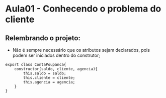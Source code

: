 # Aula01 - Conhecendo o problema do cliente
## Relembrando o projeto:  
- Não é sempre necessário que os atributos sejam declarados, pois podem ser iniciados dentro do construtor;  
```
export class ContaPoupanca{
    constructor(saldo, cliente, agencia){
        this.saldo = saldo;
        this.cliente = cliente;
        this.agencia = agencia;
    }
}
```
